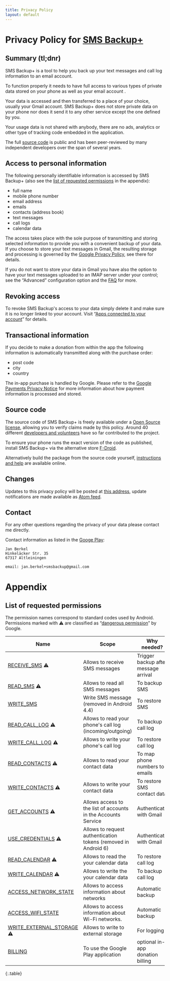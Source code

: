 ```yaml
---
title: Privacy Policy
layout: default
---
```


# Privacy Policy for [SMS Backup+][playstore-url]

## Summary (tl;dnr)

SMS Backup+ is a tool to help you back up your text messages and call log
information to an email account.

To function properly it needs to have full access to various types of
private data stored on your phone as well as your email account .

Your data is accessed and then transferred to a place of your choice, usually
your Gmail account. SMS Backup+ does not store private data on your
phone nor does it send it to any other service except the one defined by you.

Your usage data is not shared with anybody, there are no ads, analytics or other type of
tracking code embedded in the application.

The full [source code][github-url] is public and has been peer-reviewed by
many independent developers over the span of several years.

## Access to personal information

The following personally identifiable information is accessed by SMS Backup+ (also see the
[list of requested permissions](#list-of-requested-permissions) in the
appendix):

* full name
* mobile phone number
* email address
* emails
* contacts (address book)
* text messages
* call logs
* calendar data

The access takes place with the sole purpose of transmitting and storing
selected information to provide you with a convenient backup
of your data. If you choose to store your text messages in Gmail, the
resulting storage and processing is governed by the
[Google Privacy Policy][], see there for details.

If you do not want to store your data in Gmail you have also the option to have
your text messages uploaded to an IMAP server under your control; see the “Advanced”
configuration option and the [FAQ][usage-without-gmail] for more.

## Revoking access

To revoke SMS Backup's access to your data simply delete it and make sure it
is no longer linked to your account. Visit
“[Apps connected to your account][revoke-access]” for details.

## Transactional information

If you decide to make a donation from within the app the following
information is automatically transmitted along with the purchase order:

* post code
* city
* country

The in-app purchase is handled by Google. Please refer to the
[Google Payments Privacy Notice][] for more information about how payment
information is processed and stored.

## Source code

The source code of SMS Backup+ is freely available under a
[Open Source license][code-license], allowing you to verify claims made by
this policy. Around 40 different [developers and volunteers][contributors]
have so far contributed to the project.

To ensure your phone runs the exact version of the code as published,
install SMS Backup+ via the alternative store [F-Droid][f-droid-url].

Alternatively build the package from the source code yourself,
[instructions and help][installation-from-source] are available online.

## Changes

Updates to this privacy policy will be posted at
[this address][this-policy-url], update notifications are made available as
[Atom feed][atom-feed].

## Contact

For any other questions regarding the privacy of your data please contact
me directly.

Contact information as listed in the [Googe Play][playstore-url]:

    Jan Berkel
    Hinkeläcker Str. 35
    67317 Altleiningen

    email: jan.berkel+smsbackup@gmail.com


# Appendix

## List of requested permissions

The permission names correspond to standard codes used by Android. Permissions
marked with ⚠ are classified as “[dangerous permission][normal-and-dangerous-permissions]” by Google.

| Name                          | Scope                                                         | Why needed?
| ----------------------------- | --------------------------------------------------------------|-----------------------------------------
| [RECEIVE_SMS][] ⚠             | Allows to receive SMS messages                                | Trigger backup after message arrival
| [READ_SMS][] ⚠                | Allows to read all SMS messages                               | To backup SMS
| [WRITE_SMS][]                 | Write SMS message (removed in Android 4.4)                    | To restore SMS
| [READ_CALL_LOG][] ⚠           | Allows to read your phone's call log (incoming/outgoing)      | To backup call log
| [WRITE_CALL_LOG][] ⚠          | Allows to write your phone's call log                         | To restore call log
| [READ_CONTACTS][] ⚠           | Allows to read your contact data                              | To map phone numbers to emails
| [WRITE_CONTACTS][] ⚠          | Allows to write your contact data                             | To restore SMS contact data
| [GET_ACCOUNTS][] ⚠            | Allows access to the list of accounts in the Accounts Service | Authenticate with Gmail
| [USE_CREDENTIALS][] ⚠         | Allows to request authentication tokens (removed in Android 6)| Authenticate with Gmail
| [READ_CALENDAR][] ⚠           | Allows to read the your calendar data                         | To restore call log
| [WRITE_CALENDAR][] ⚠          | Allows to write the your calendar data                        | To backup call log
| [ACCESS_NETWORK_STATE][]      | Allows to access information about networks                   | Automatic backup
| [ACCESS_WIFI_STATE][]         | Allows to access information about Wi-Fi networks.            | Automatic backup
| [WRITE_EXTERNAL_STORAGE][] ⚠  | Allows to write to external storage                           | For logging
| [BILLING][]                   | To use the Google Play application                            | optional in-app donation billing
{:.table}

[READ_SMS]: http://androidpermissions.com/permission/android.permission.READ_SMS
[WRITE_SMS]: http://androidpermissions.com/permission/android.permission.WRITE_SMS
[READ_CALL_LOG]: http://androidpermissions.com/permission/android.permission.READ_CALL_LOG
[WRITE_CALL_LOG]: http://androidpermissions.com/permission/android.permission.WRITE_CALL_LOG
[READ_CONTACTS]: http://androidpermissions.com/permission/android.permission.READ_CONTACTS
[WRITE_CONTACTS]: http://androidpermissions.com/permission/android.permission.WRITE_CONTACTS
[RECEIVE_SMS]: http://androidpermissions.com/permission/android.permission.RECEIVE_SMS
[ACCESS_NETWORK_STATE]: http://androidpermissions.com/permission/android.permission.ACCESS_NETWORK_STATE
[ACCESS_WIFI_STATE]: http://androidpermissions.com/permission/android.permission.ACCESS_WIFI_STATE
[GET_ACCOUNTS]: http://androidpermissions.com/permission/android.permission.GET_ACCOUNTS
[READ_CALENDAR]: http://androidpermissions.com/permission/android.permission.READ_CALENDAR
[WRITE_CALENDAR]: http://androidpermissions.com/permission/android.permission.WRITE_CALENDAR
[WRITE_EXTERNAL_STORAGE]: http://androidpermissions.com/permission/android.permission.WRITE_EXTERNAL_STORAGE
[USE_CREDENTIALS]: http://androidpermissions.com/permission/android.permission.USE_CREDENTIALS
[BILLING]: https://developer.android.com/google/play/billing/billing_integrate.html#billing-permission

[playstore-url]: https://play.google.com/store/apps/details?id=com.zegoggles.smssync
[revoke-access]: https://myaccount.google.com/permissions
[usage-without-gmail]: https://github.com/jberkel/sms-backup-plus#usage-without-gmail-imap
[installation-from-source]: https://github.com/jberkel/sms-backup-plus#installation-from-source
[contributors]: https://github.com/jberkel/sms-backup-plus/graphs/contributors
[code-license]: https://github.com/jberkel/sms-backup-plus/blob/master/COPYING
[this-policy-url]: http://jberkel.github.io/sms-backup-plus/privacy-policy
[atom-feed]: http://jberkel.github.io/sms-backup-plus/feed.xml
[normal-and-dangerous-permissions]:https://developer.android.com/guide/topics/permissions/requesting.html#normal-dangerous
[github-url]: https://github.com/jberkel/sms-backup-plus
[f-droid-url]: https://f-droid.org/packages/com.zegoggles.smssync/
[Google Privacy Policy]: https://www.google.com/intl/en/policies/privacy/
[Google Payments Privacy Notice]: https://payments.google.com/payments/apis-secure/get_legal_document?ldo=0&ldt=privacynotice&ldl=en
